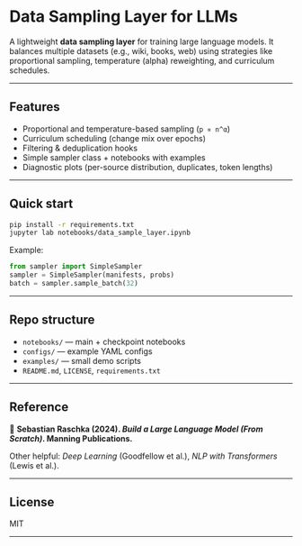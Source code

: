 # Data Sampling Layer for LLMs

A lightweight **data sampling layer** for training large language models. It balances multiple datasets (e.g., wiki, books, web) using strategies like proportional sampling, temperature (alpha) reweighting, and curriculum schedules.

---

## Features

* Proportional and temperature-based sampling (`p ∝ n^α`)
* Curriculum scheduling (change mix over epochs)
* Filtering & deduplication hooks
* Simple sampler class + notebooks with examples
* Diagnostic plots (per-source distribution, duplicates, token lengths)

---

## Quick start

```bash
pip install -r requirements.txt
jupyter lab notebooks/data_sample_layer.ipynb
```

Example:

```python
from sampler import SimpleSampler
sampler = SimpleSampler(manifests, probs)
batch = sampler.sample_batch(32)
```

---

## Repo structure

* `notebooks/` — main + checkpoint notebooks
* `configs/` — example YAML configs
* `examples/` — small demo scripts
* `README.md`, `LICENSE`, `requirements.txt`

---

## Reference

📖 **Sebastian Raschka (2024). *Build a Large Language Model (From Scratch)*. Manning Publications.**

Other helpful: *Deep Learning* (Goodfellow et al.), *NLP with Transformers* (Lewis et al.).

---

## License

MIT

---



